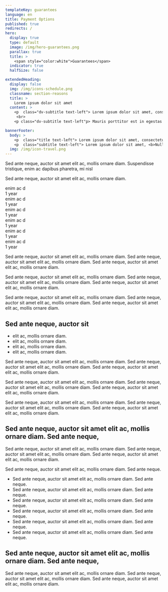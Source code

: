 ```yaml
---
templateKey: guarantees
language: en
title: Payment Options
published: true
redirects: /
hero:
  display: true
  type: default
  image: /img/hero-guarantees.png
  parallax: true
  title: >
    <span style="color:white">Guarantees</span>
  indicator: true
  halfSize: false

extendedHeading:
  display: false
  img: /img/icons-schedule.png
  classname: section-reasons
  title: >
    Lorem ipsum dolor sit amet
  content: >
    <p  class="dv-subtitle text-left"> Lorem ipsum dolor sit amet, consectetur adipiscing elit. Nullam in condimentum arcu, at tincidunt velit. Sed tempus est nulla, quis imperdiet ex luctus eget. Sed ultricies elit eu justo consectetur, laoreet dapibus nisl tristique. Pellentesque dignissim risus nec mattis laoreet.</p>
     <br> 
    <p class="dv-subtitle text-left"p> Mauris porttitor est in egestas lacinia. Sed ante neque, auctor sit amet elit ac, mollis ornare diam. Suspendisse tristique, enim ac dapibus pharetra, mi nisl fermentum nulla, at placerat nisi arcu non turpis. Cras eu purus ac erat dapibus ultrices vitae vitae quam. Vestibulum nisi purus, iaculis et quam et, consectetur feugiat est.</p>

bannerFooter:
  body: >
    <p  class="title text-left"> Lorem ipsum dolor sit amet, consectetur adipiscing elit?</p>
    <p  class="subtitle text-left"> Lorem ipsum dolor sit amet, <b>Nullam</b> </p>
  img: /img/icon-travel.png
---
```


  <div class="green message">
    Sed ante neque, auctor sit amet elit ac, mollis ornare diam. Suspendisse
    tristique, enim ac dapibus pharetra, mi nisl
  </div>
  <p>
    Sed ante neque, auctor sit amet elit ac, mollis ornare diam.
  </p>
  <div class="percentaje">
    <div class="title">enim ac d</div>
    <div class="time">1 year</div>
  </div>
  <div class="percentaje">
    <div class="title">enim ac d</div>
    <div class="time">1 year</div>
  </div>
  <div class="percentaje">
    <div class="title">enim ac d</div>
    <div class="time">1 year</div>
  </div>
  <div class="percentaje">
    <div class="title">enim ac d</div>
    <div class="time">1 year</div>
  </div>
  <div class="percentaje">
    <div class="title">enim ac d</div>
    <div class="time">1 year</div>
  </div>
  <div class="percentaje">
    <div class="title">enim ac d</div>
    <div class="time">1 year</div>
  </div>
  <p>
    Sed ante neque, auctor sit amet elit ac, mollis ornare diam. Sed ante neque,
    auctor sit amet elit ac, mollis ornare diam. Sed ante neque, auctor sit amet
    elit ac, mollis ornare diam.
  </p>
  <p>
    Sed ante neque, auctor sit amet elit ac, mollis ornare diam. Sed ante neque,
    auctor sit amet elit ac, mollis ornare diam. Sed ante neque, auctor sit amet
    elit ac, mollis ornare diam.
  </p>
  <p>
    Sed ante neque, auctor sit amet elit ac, mollis ornare diam. Sed ante neque,
    auctor sit amet elit ac, mollis ornare diam. Sed ante neque, auctor sit amet
    elit ac, mollis ornare diam.
  </p>
  <div class="message red">
    <h2>Sed ante neque, auctor sit</h2>
    <ul>
      <li>elit ac, mollis ornare diam.</li>
      <li>elit ac, mollis ornare diam.</li>
      <li>elit ac, mollis ornare diam.</li>
      <li>elit ac, mollis ornare diam.</li>
    </ul>
  </div>
  <p>
    Sed ante neque, auctor sit amet elit ac, mollis ornare diam. Sed ante neque,
    auctor sit amet elit ac, mollis ornare diam. Sed ante neque, auctor sit amet
    elit ac, mollis ornare diam.
  </p>
  <p>
    Sed ante neque, auctor sit amet elit ac, mollis ornare diam. Sed ante neque,
    auctor sit amet elit ac, mollis ornare diam. Sed ante neque, auctor sit amet
    elit ac, mollis ornare diam.
  </p>
  <p>
    Sed ante neque, auctor sit amet elit ac, mollis ornare diam. Sed ante neque,
    auctor sit amet elit ac, mollis ornare diam. Sed ante neque, auctor sit amet
    elit ac, mollis ornare diam.
  </p>
  <h2>
    Sed ante neque, auctor sit amet elit ac, mollis ornare diam. Sed ante neque,
  </h2>
  <p>
    Sed ante neque, auctor sit amet elit ac, mollis ornare diam. Sed ante neque,
    auctor sit amet elit ac, mollis ornare diam. Sed ante neque, auctor sit amet
    elit ac, mollis ornare diam.
  </p>
  <p>
    Sed ante neque, auctor sit amet elit ac, mollis ornare diam. Sed ante neque.
  </p>
  <ul class="check-list">
    <li>
      <i class="icon-check circle"></i> Sed ante neque, auctor sit amet elit ac,
      mollis ornare diam. Sed ante neque.
    </li>
    <li>
      <i class="icon-check circle"></i> Sed ante neque, auctor sit amet elit ac,
      mollis ornare diam. Sed ante neque.
    </li>
    <li>
      <i class="icon-check circle"></i> Sed ante neque, auctor sit amet elit ac,
      mollis ornare diam. Sed ante neque.
    </li>
    <li>
      <i class="icon-check circle"></i> Sed ante neque, auctor sit amet elit ac,
      mollis ornare diam. Sed ante neque.
    </li>
    <li>
      <i class="icon-check circle"></i> Sed ante neque, auctor sit amet elit ac,
      mollis ornare diam. Sed ante neque.
    </li>
    <li>
      <i class="icon-check circle"></i> Sed ante neque, auctor sit amet elit ac,
      mollis ornare diam. Sed ante neque.
    </li>
  </ul>
  <h2>
    Sed ante neque, auctor sit amet elit ac, mollis ornare diam. Sed ante neque,
  </h2>
  <p>
    Sed ante neque, auctor sit amet elit ac, mollis ornare diam. Sed ante neque,
    auctor sit amet elit ac, mollis ornare diam. Sed ante neque, auctor sit amet
    elit ac, mollis ornare diam.
  </p>
